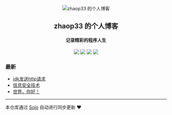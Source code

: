 <p align="center"><img alt="zhaop33 的个人博客" src="https://zhaoblic.cn-bj.ufileos.com/59224cf41dd06_610.jpg?iopcmd=thumbnail&type=4&width=35"></p><h2 align="center">
zhaop33 的个人博客
</h2>

<h4 align="center">记录精彩的程序人生</h4>
<p align="center"><a title="zhaop33 的个人博客" target="_blank" href="https://github.com/zhaop33/solo-blog"><img src="https://img.shields.io/github/last-commit/zhaop33/solo-blog.svg?style=flat-square&color=FF9900"></a>
<a title="GitHub repo size in bytes" target="_blank" href="https://github.com/zhaop33/solo-blog"><img src="https://img.shields.io/github/repo-size/zhaop33/solo-blog.svg?style=flat-square"></a>
<a title="Solo Version" target="_blank" href="https://github.com/b3log/solo/releases"><img src="https://img.shields.io/badge/solo-3.6.3-f1e05a.svg?style=flat-square&color=blueviolet"></a>
<a title="Hits" target="_blank" href="https://github.com/b3log/hits"><img src="https://hits.b3log.org/zhaop33/solo-blog.svg"></a></p>

### 最新

* [jdk发送http请求](https://blog.emmazhang.top/articles/2019/08/27/1566887569103.html)
* [信息安全技术](https://blog.emmazhang.top/articles/2019/08/22/1566444403221.html)
* [世界，你好！](https://blog.emmazhang.top/hello-solo)



---

本仓库通过 [Solo](https://github.com/b3log/solo) 自动进行同步更新 ❤️ 